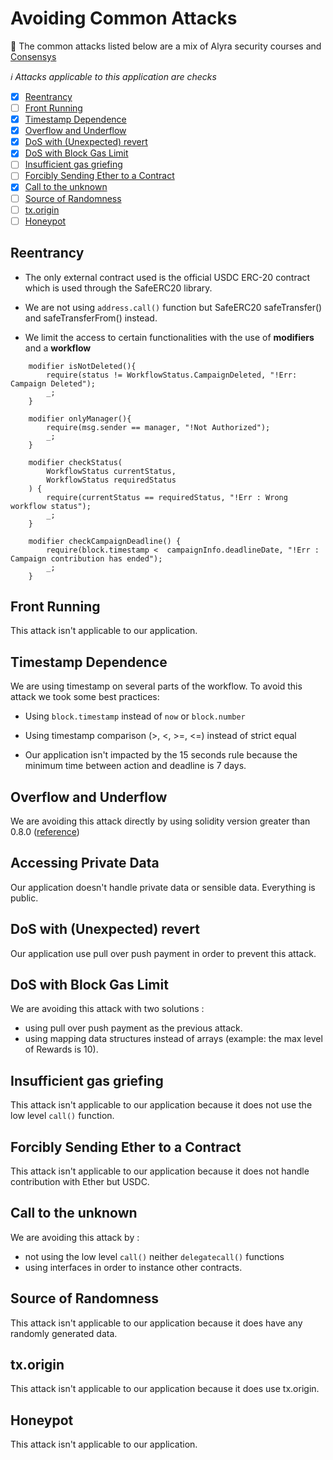 # Avoiding Common Attacks

📌 The common attacks listed below are a mix of Alyra security courses and [Consensys](https://consensys.github.io/smart-contract-best-practices/known_attacks/)

_:information_source: Attacks applicable to this application are checks_

- [x] [Reentrancy](#Reentrancy)
- [ ] [Front Running](#Front-Running)
- [x] [Timestamp Dependence](#Timestamp-Dependence)
- [x] [Overflow and Underflow](#Overflow-and-Underflow)
- [x] [DoS with (Unexpected) revert](<#DoS-with-(Unexpected)-revert>)
- [x] [DoS with Block Gas Limit](#DoS-with-Block-Gas-Limit)
- [ ] [Insufficient gas griefing](#Insufficient-gas-griefing)
- [ ] [Forcibly Sending Ether to a Contract](#Forcibly-Sending-Ether-to-a-Contract)
- [x] [Call to the unknown](#Call-to-the-unknown)
- [ ] [Source of Randomness](#Source-of-Randomness)
- [ ] [tx.origin](#tx.origin)
- [ ] [Honeypot](#Honeypot)

## Reentrancy

- The only external contract used is the official USDC ERC-20 contract which is used through the SafeERC20 library.

- We are not using `address.call()` function but SafeERC20 safeTransfer() and safeTransferFrom() instead.

- We limit the access to certain functionalities with the use of **modifiers** and a **workflow**

```
    modifier isNotDeleted(){
        require(status != WorkflowStatus.CampaignDeleted, "!Err: Campaign Deleted");
        _;
    }

    modifier onlyManager(){
        require(msg.sender == manager, "!Not Authorized");
        _;
    }

    modifier checkStatus(
        WorkflowStatus currentStatus,
        WorkflowStatus requiredStatus
    ) {
        require(currentStatus == requiredStatus, "!Err : Wrong workflow status");
        _;
    }

    modifier checkCampaignDeadline() {
        require(block.timestamp <  campaignInfo.deadlineDate, "!Err : Campaign contribution has ended");
        _;
    }

```

## Front Running

This attack isn't applicable to our application.

## Timestamp Dependence

We are using timestamp on several parts of the workflow. To avoid this attack we took some best practices:

- Using `block.timestamp` instead of `now` or `block.number`
- Using timestamp comparison (>, <, >=, <=) instead of strict equal

- Our application isn't impacted by the 15 seconds rule because the minimum time between action and deadline is 7 days.

## Overflow and Underflow

We are avoiding this attack directly by using solidity version greater than 0.8.0 ([reference](https://docs.soliditylang.org/en/v0.8.0/080-breaking-changes.html#silent-changes-of-the-semantics))

## Accessing Private Data

Our application doesn't handle private data or sensible data. Everything is public.

## DoS with (Unexpected) revert

Our application use pull over push payment in order to prevent this attack.

## DoS with Block Gas Limit

We are avoiding this attack with two solutions :

- using pull over push payment as the previous attack.
- using mapping data structures instead of arrays (example: the max level of Rewards is 10).

## Insufficient gas griefing

This attack isn't applicable to our application because it does not use the low level `call()` function.

## Forcibly Sending Ether to a Contract

This attack isn't applicable to our application because it does not handle contribution with Ether but USDC.

## Call to the unknown

We are avoiding this attack by :

- not using the low level `call()` neither `delegatecall()` functions
- using interfaces in order to instance other contracts.

## Source of Randomness

This attack isn't applicable to our application because it does have any randomly generated data.

## tx.origin

This attack isn't applicable to our application because it does use tx.origin.

## Honeypot

This attack isn't applicable to our application.
